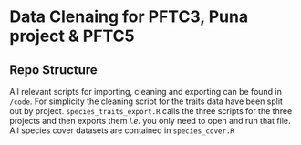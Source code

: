 # Data Clenaing for PFTC3, Puna project & PFTC5

## Repo Structure

All relevant scripts for importing, cleaning and exporting can be found in
`/code`. For simplicity the cleaning script for the traits data have been
split out by project. `species_traits_export.R` calls the three scripts
for the three projects and then exports them *i.e.* you only need to
open and run that file. All species cover datasets are contained in
`species_cover.R`
